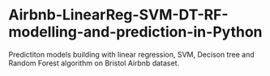 # Airbnb-LinearReg-SVM-DT-RF-modelling-and-prediction-in-Python
Predictiton models building with linear regression, SVM, Decison tree and Random Forest algorithm on Bristol Airbnb dataset.

